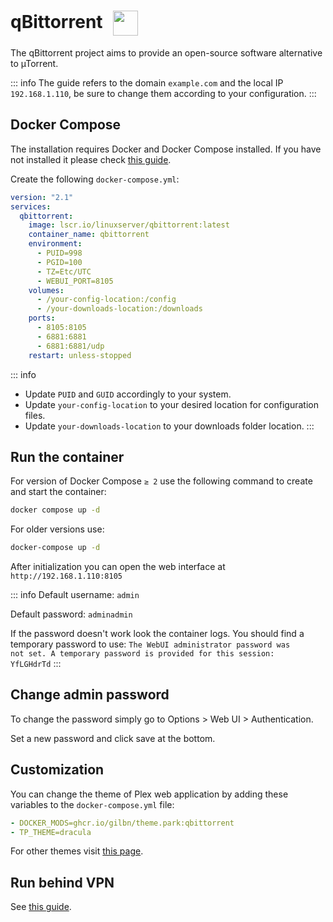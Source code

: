 # qBittorrent <img src="/qbittorrent-icon.png" width="40" height="40" style="display:inline-block; vertical-align: middle; margin-left:10px;">

The qBittorrent project aims to provide an open-source software alternative to µTorrent.

::: info
The guide refers to the domain <code>example.com</code> and the local IP <code>192.168.1.110</code>, be sure to change them according to your configuration.
:::

## Docker Compose
The installation requires Docker and Docker Compose installed. If you have not installed it please check [this guide](../docker.md).

Create the following <code>docker-compose.yml</code>:
```yml
version: "2.1"
services:
  qbittorrent:
    image: lscr.io/linuxserver/qbittorrent:latest
    container_name: qbittorrent
    environment:
      - PUID=998
      - PGID=100
      - TZ=Etc/UTC
      - WEBUI_PORT=8105
    volumes:
      - /your-config-location:/config
      - /your-downloads-location:/downloads
    ports:
      - 8105:8105
      - 6881:6881
      - 6881:6881/udp
    restart: unless-stopped
```

::: info
* Update <code>PUID</code> and <code>GUID</code> accordingly to your system.
* Update <code>your-config-location</code> to your desired location for configuration files.
* Update <code>your-downloads-location</code> to your downloads folder location.
:::

## Run the container
For version of Docker Compose <code>≥ 2</code> use the following command to create and start the container:
```bash
docker compose up -d
```
For older versions use:
```bash
docker-compose up -d
```

After initialization you can open the web interface at <code>ht<span>tp://</span>192.168.1.110:8105</code>

::: info
Default username: <code>admin</code>

Default password: <code>adminadmin</code> 

If the password doesn't work look the container logs. You should find a temporary password to use: <code>The WebUI administrator password was not set. A temporary password is provided for this session: YfLGHdrTd</code>
:::

## Change admin password
To change the password simply go to Options > Web UI > Authentication.

Set a new password and click save at the bottom.


## Customization
You can change the theme of Plex web application by adding these variables to the <code>docker-compose.yml</code> file:
```yml
- DOCKER_MODS=ghcr.io/gilbn/theme.park:qbittorrent
- TP_THEME=dracula
```
 For other themes visit <a href="https://docs.theme-park.dev/themes/plex/" target="_blank" rel="noreferrer">this page</a>.

## Run behind VPN
See [this guide](./gluetun.md#route-container-to-vpn-qbittorrent).
